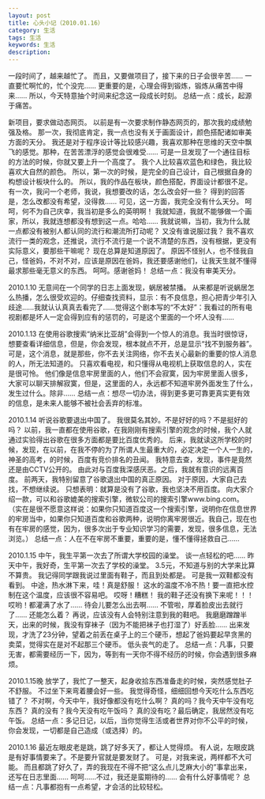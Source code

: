 ```yaml
---
layout: post
title: 心头小记（2010.01.16）
category: 生活
tags: 生活
keywords: 生活
description: 
---
```

一段时间了，越来越忙了。
而且，又要做项目了，接下来的日子会很辛苦……
一直要忙啊忙的，忙个没完……
更重要的是，心理会得到锻炼，锻炼从痛苦中得来……
所以，今天特意抽个时间来纪念这一段成长时刻。
总结一点：成长，起源于痛苦。

新项目，要求做动态网页。
以前是有一次要求制作静态网页的，那次我的成绩勉强及格。
那一次，我彻底肯定，我一点也没有关于画面设计，颜色搭配诸如审美方面的天分。
我还是对于程序设计等比较感兴趣，我喜欢那种在思维的天空中飘飞的感觉。那种，在苦苦漂浮的感觉会很难受……
可是一旦发现了一个通往目标的方法的时候，你就又要上升一个高度了。
我个人比较喜欢蓝色和绿色，我比较喜欢大自然的颜色。
所以，第一次的时候，是完全的自己设计，自己根据自身的构想设计板块什么的。
所以，我的作品在板块，颜色搭配，界面设计都很不足。
有一次，我问一个老师，我说，我想要改的话，怎么改会好一些？
得到的回答是，怎么改都没有希望，没得救……
可见，这一方面，我完全没有什么天分。
呵呵，何不为自己庆幸，我当初是多么的英明啊！
我就知道，我就不能够做一个画家，所以，我就连想都没有想到这一点。哈哈……
我就说嘛，当初，我为什么就一点都没有被别人都认同的流行和潮流所打动呢？
又没有谁说服过我？
我不喜欢流行一类的观念，还推说，流行不流行是一个说不清楚的东西，没有根据，更没有实际意义，要那些干嘛呢？
现在总算是知道原因了。
原因不怪别人，也不怪我自己，怪爸妈，不对不对，应该是原因在爸妈，我还要感谢他们，让我天生就不懂得最求那些毫无意义的东西。
呵呵。感谢爸妈！
总结一点：我没有审美天分。

2010.1.10
无意间在一个同学的日志上面发现，蜗居被禁播。
从来都是听说蜗居怎么热播，怎么很受欢迎的。仔细查找资料，显示：有不良信息，担心把青少年引入歧途……我就认认真真去看完了……觉得这个剧本写的“不太好”：我看过的所有电视剧都是坏人一定会得到应有的惩罚的，可是这个里面的一个坏人没有……

2010.1.13
在使用谷歌搜索“纳米比亚胡”会得到一个惊人的消息。我当时很惊讶，想要查看详细信息，但是，你会发现，根本就点不开，总是显示“找不到服务器”。
可是，这个消息，就是那些，你不去关注网络，你不去关心最新的重要的惊人消息的人，所无法知道的。
只喜欢看电视，和只懂得从电视机上获取信息的人，实在是很可怜。
他们像是信息牢房里面的人，他们不会寂寞，因为牢房里面人很多，大家可以聊天排解寂寞，但是，这里面的人，永远都不知道牢房外面发生了什么，发生过什么。除非……
总结一点：想尽一切办法，得到更多更可靠更真实更有效的信息，是未来人能够不被社会丢弃的标准。

2010.1.14
听说谷歌要退出中国了。
我很莫名其妙。不是好好的吗？不是挺好的吗？
以前，我一直都在使用谷歌，在我刚刚有搜索引擎的观念的时候，我个人就通过实验得出谷歌在很多方面都是要比百度优秀的。
后来，我就读这所学校的时候，发现，在以前，在我不停的为了所谓人生最重大的，必定决定一个人一生的，神圣的高考，的时候，百度有竞价排名的丑闻。
我特意去查，发现，事件是竟然还是由CCTV公开的。
由此对与百度我深感厌恶。之后，我就有意识的远离百度。
前两天，我特别留意了谷歌退出中国的真正原因。
对于原因，大家自己去找，不想继续说。
只想表明：就算是没有了谷歌，我也坚决不用百度。
向大家介绍一款，可以和谷歌媲美的搜索引擎，微软公司的搜索引擎www.bing.com。
（实在是很不愿意这样说：如果你只知道百度这一个搜索引擎，说明你在信息世界的牢房当中，如果你只知道百度和谷歌两种，说明你离牢房很近。我自己，现在也有在牢房的感觉，因为，很多次出于专业知识学习的需要，发现，很多信息，无法浏览。）
总结一点：人在不在牢房不重要，重要的是，懂不懂得拯救自己……

2010.1.15
中午，我生平第一次去了所谓大学校园的澡堂。
谈一点轻松的吧……
昨天中午，我好奇，生平第一次去了学校的澡堂。
3.5元，不知道与别的大学来比算不算贵。
我记得同学跟我说过里面有鞋子，而且到处都是。
可是我一双鞋都没有看到。
中途，热水淋下来，哇！真是舒服！
这水的温度不冷不热！要一直把水控制在这个温度，应该很不容易吧。
哎呀！糟糕！
我的鞋子还没有换下来呢！！！
哎哟！都灌满了水了……
待会儿要怎么出去啊……
不管啦，厚着脸皮出去就行了……
还能怎么着？
再说，应该没有人会特别注意到我的鞋吧。
我磨磨蹭蹭半天，出来的时候，我没有穿袜子（因为不能把袜子也打湿了）好丢脸……
出来发现，才洗了23分钟，望着之前丢在桌子上的三个硬币，想起了爸妈要起早贪黑的卖菜，觉得实在是对不起那三个硬币。
低头丧气的走了。
总结一点：凡事，只要无害，都需要经历一下，因为，等到有一天你不得不经历的时候，你会遇到很多麻烦。

2010.1.15晚
放学了，我忙了一整天，起身收拾东西准备走的时候，突然感觉肚子不舒服。
不过坐下来弯着腰会好一些。
我觉得奇怪，细细回想今天吃什么东西吃错了？
不对啊，今天中午，我好像都没有吃什么啊？
真的吗？我今天中午没有吃东西？
真的没有？我今天没有吃午饭吗？
真的没有吃？最后确定，我居然没有吃午饭。
总结一点：多记日记，以后，当你觉得生活或者世界对你不公平的时候，你会发现，一切都是自己造成（或选择）的。

2010.1.16
最近左眼皮老是跳，跳了好多天了，都让人觉得烦。
有人说，左眼皮跳是有好事情要来了。不是要升官就是要发财了。
可是，对我来说，两样都不大可能。
而且都跳了好久了，弄的我现在不得不把“这么点儿芝麻大小的”事拿出来，还写在日志里面……
呵呵……不过，我还是蛮期待的……
会有什么好事情呢？
总结一点：凡事都抱有一点希望，才会活的比较轻松。